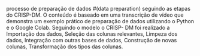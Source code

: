  processo de preparação de dados #(data preparation) seguindo as etapas do CRISP-DM. O conteúdo é baseado em uma transcrição de vídeo que demonstra um exemplo prático de preparação de dados utilizando o Python e o Google Colab.
Seguindo o modelo o CRISP- DM foi realizado a Importação dos dados, Seleção das colunas relevantes, Limpeza dos dados, Integração com outras bases de dados, 
Construção de novas colunas, Transformação dos tipos das colunas.
